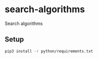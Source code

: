 # search-algorithms

Search algorithms

## Setup

```sh
pip3 install -r python/requirements.txt
```
